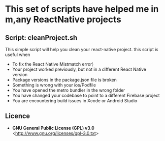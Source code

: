 # This set of scripts have helped me in m,any ReactNative projects

## Script: cleanProject.sh  

This simple script will help you clean your react-native project. this script is useful when 
  * To fix the React Native Mistmatch error)
  * Your project worked previously, but not in a different React Native version
  * Package versions in the package.json file is broken
  * Something is wrong with your ios/Podfile
  * You have opened the metro bundler in the wrong folder
  * You have changed your codebase to point to a different Firebase project
  * You are encountering build issues in Xcode or Android Studio

## Licence
 * **GNU General Public License (GPL) v3.0**  &lt;<http://www.gnu.org/licenses/gpl-3.0.txt>&gt;

